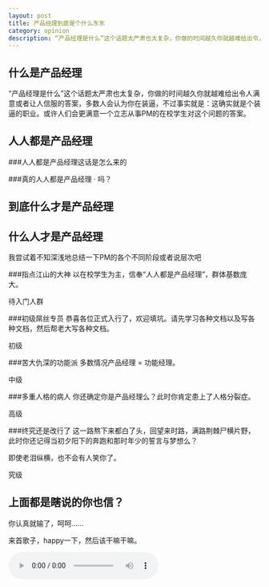 ```yaml
---
layout: post
title: 产品经理到底是个什么东东
category: opinion
description: “产品经理是什么”这个话题太严肃也太复杂，你做的时间越久你就越难给出令人满意或者让人信服的答案，多数人会认为你在装逼，不过事实就是：这确实就是个装逼的职业。或许人们会更满意一个立志从事PM的在校学生对这个问题的答案。
---
```


什么是产品经理
------------

“产品经理是什么”这个话题太严肃也太复杂，你做的时间越久你就越难给出令人满意或者让人信服的答案，多数人会认为你在装逼，不过事实就是：这确实就是个装逼的职业。或许人们会更满意一个立志从事PM的在校学生对这个问题的答案。

人人都是产品经理
--------------

###人人都是产品经理这话是怎么来的

###真的人人都是产品经理 · 吗？

到底什么才是产品经理
-----------------

什么人才是产品经理
----------------

我尝试着不知深浅地总结一下PM的各个不同阶段或者说层次吧

###指点江山的大神
以在校学生为主，信奉“人人都是产品经理”，群体基数庞大。

待入门人群

###初级屌丝专员
恭喜各位正式入行了，欢迎填坑。请先学习各种文档以及写各种文档，然后帮老大写各种文档。

初级

###苦大仇深的功能派
多数情况产品经理 = 功能经理。

中级

###多重人格的病人
你还确定你是产品经理么？此时你肯定患上了人格分裂症。

高级

###终究还是改行了
这一路熬下来都白了头，回望来时路，满路荆棘尸横片野，此时你还记得当初夕阳下的奔跑和那时年少的誓言与梦想么？

即使老泪纵横，也不会有人笑你了。

究级

上面都是瞎说的你也信？
------------------
你认真就输了，呵呵……

来首歌子，happy一下，然后该干嘛干嘛。

<audio src="http://pan.baidu.com/share/link?shareid=4170888727&uk=2337020227" controls preload></audio>

<script src=“http://api.html5media.info/1.1.5/html5media.min.js”></script>